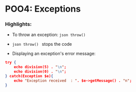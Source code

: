 # POO4: Exceptions

### Highlights:

* To throw an exception: ```json throw() ```

* ```json throw() ``` stops the code

* Displaying an exception's error message:
```json 
try {
    echo division(5) . "\n";
    echo division(0) . "\n";
} catch(Exception $e){
    echo "Exception received  : ". $e->getMessage() . "n";
}
```